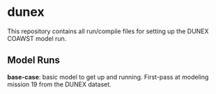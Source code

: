 # dunex

This repository contains all run/compile files for setting up the DUNEX COAWST model run. 

## Model Runs
__base-case__: basic model to get up and running. First-pass at modeling mission 19 from the DUNEX dataset.
